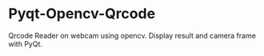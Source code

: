 # Pyqt-Opencv-Qrcode
Qrcode Reader on webcam using opencv. Display result and camera frame with PyQt.
